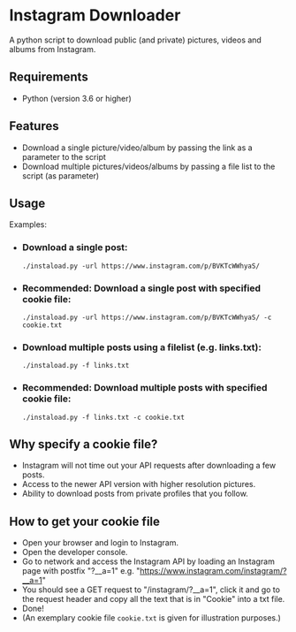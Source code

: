 # Instagram Downloader

A python script to download public (and private) pictures, videos and albums from Instagram.

## Requirements
- Python (version 3.6 or higher)

## Features
- Download a single picture/video/album by passing the link as a parameter to the script
- Download multiple pictures/videos/albums by passing a file list to the script (as parameter)

## Usage

Examples:

- ### Download a single post:
  ```shell
  ./instaload.py -url https://www.instagram.com/p/BVKTcWWhyaS/
  ```
- ### Recommended: Download a single post with specified cookie file:
  ```shell
  ./instaload.py -url https://www.instagram.com/p/BVKTcWWhyaS/ -c cookie.txt
  ```
- ### Download multiple posts using a filelist (e.g. links.txt):
  ```shell
  ./instaload.py -f links.txt
  ```
- ### Recommended: Download multiple posts with specified cookie file:
  ```shell
  ./instaload.py -f links.txt -c cookie.txt
  ```

## Why specify a cookie file?

- Instagram will not time out your API requests after downloading a few posts.
- Access to the newer API version with higher resolution pictures.
- Ability to download posts from private profiles that you follow.

## How to get your cookie file

- Open your browser and login to Instagram.
- Open the developer console.
- Go to network and access the Instagram API by loading an Instagram page with postfix "?__a=1" e.g. "https://www.instagram.com/instagram/?__a=1"
- You should see a GET request to "/instagram/?__a=1", click it and go to the request header and copy all the text that is in "Cookie" into a txt file.
- Done!
- (An exemplary cookie file `cookie.txt` is given for illustration purposes.)
